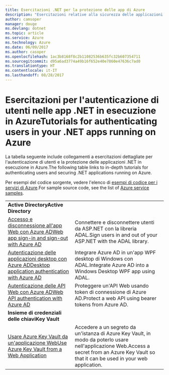 ```yaml
---
title: Esercitazioni .NET per la protezione delle app di Azure
description: "Esercitazioni relative alla sicurezza delle applicazioni e alla gestione delle identità nelle app .NET in esecuzione in Azure."
author: camsoper
manager: douge
ms.devlang: dotnet
ms.topic: article
ms.service: Azure
ms.technology: Azure
ms.date: 06/09/2017
ms.author: casoper
ms.openlocfilehash: 1ac3b8168f8c2b11082536b635fc32b607354711
ms.sourcegitcommit: d95a6ad3774a49b16f652e40e7860e47636c7ad0
ms.translationtype: HT
ms.contentlocale: it-IT
ms.lasthandoff: 08/28/2017
---
```

# <a name="tutorials-for-authenticating-users-in-your-net-apps-running-on-azure"></a><span data-ttu-id="7b9ea-103">Esercitazioni per l'autenticazione di utenti nelle app .NET in esecuzione in Azure</span><span class="sxs-lookup"><span data-stu-id="7b9ea-103">Tutorials for authenticating users in your .NET apps running on Azure</span></span>

<span data-ttu-id="7b9ea-104">La tabella seguente include collegamenti a esercitazioni dettagliate per l'autenticazione di utenti e la protezione delle applicazioni .NET in esecuzione in Azure.</span><span class="sxs-lookup"><span data-stu-id="7b9ea-104">The following table links to in-depth tutorials for authenticating users and securing .NET applications running on Azure.</span></span>

<span data-ttu-id="7b9ea-105">Per esempi del codice sorgente, vedere l'elenco di [esempi di codice per i servizi di Azure](https://azure.microsoft.com/resources/samples/?platform=dotnet).</span><span class="sxs-lookup"><span data-stu-id="7b9ea-105">For sample source code, see the list of [Azure service samples](https://azure.microsoft.com/resources/samples/?platform=dotnet).</span></span>

| | |
|---|---|
|<span data-ttu-id="7b9ea-106">**Active Directory**</span><span class="sxs-lookup"><span data-stu-id="7b9ea-106">**Active Directory**</span></span>||
| <span data-ttu-id="7b9ea-107">[Accesso e disconnessione all'app Web con Azure AD][1]</span><span class="sxs-lookup"><span data-stu-id="7b9ea-107">[Web app sign-in and sign-out with Azure AD][1]</span></span> | <span data-ttu-id="7b9ea-108">Connettere e disconnettere utenti da ASP.NET con la libreria ADAL.</span><span class="sxs-lookup"><span data-stu-id="7b9ea-108">Sign users in and out of your ASP.NET with the ADAL library.</span></span>
| <span data-ttu-id="7b9ea-109">[Autenticazione delle applicazioni desktop con Azure AD][2]</span><span class="sxs-lookup"><span data-stu-id="7b9ea-109">[Desktop application authentication with Azure AD][2]</span></span>| <span data-ttu-id="7b9ea-110">Integrare Azure AD in un'app WPF desktop di Windows con ADAL.</span><span class="sxs-lookup"><span data-stu-id="7b9ea-110">Integrate Azure AD into a Windows Desktop WPF app using ADAL.</span></span> | 
| <span data-ttu-id="7b9ea-111">[Autenticazione delle API Web con Azure AD][3]</span><span class="sxs-lookup"><span data-stu-id="7b9ea-111">[Web API authentication with Azure AD][3]</span></span> | <span data-ttu-id="7b9ea-112">Proteggere un'API Web usando token di connessione di Azure AD.</span><span class="sxs-lookup"><span data-stu-id="7b9ea-112">Protect a web API using bearer tokens from Azure AD.</span></span> |
|<span data-ttu-id="7b9ea-113">**Insieme di credenziali delle chiavi**</span><span class="sxs-lookup"><span data-stu-id="7b9ea-113">**Key Vault**</span></span>||
| <span data-ttu-id="7b9ea-114">[Usare Azure Key Vault da un'applicazione Web][4]</span><span class="sxs-lookup"><span data-stu-id="7b9ea-114">[Use Azure Key Vault from a Web Application][4]</span></span> | <span data-ttu-id="7b9ea-115">Accedere a un segreto da un'istanza di Azure Key Vault, in modo da poterlo usare nell'applicazione Web.</span><span class="sxs-lookup"><span data-stu-id="7b9ea-115">Access a secret from an Azure Key Vault so that it can be used in your web application.</span></span> | 

[1]: /azure/active-directory/develop/active-directory-devquickstarts-webapp-dotnet
[2]: /azure/active-directory/develop/active-directory-devquickstarts-dotnet
[3]: /azure/active-directory/develop/active-directory-devquickstarts-webapi-dotnet
[4]: /azure/key-vault/key-vault-use-from-web-application